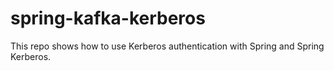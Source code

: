 # spring-kafka-kerberos

This repo shows how to use Kerberos authentication with Spring and Spring Kerberos.